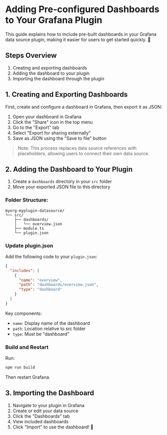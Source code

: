 # Adding Pre-configured Dashboards to Your Grafana Plugin

This guide explains how to include pre-built dashboards in your Grafana data source plugin, making it easier for users to get started quickly. 🚀

## Steps Overview

1. Creating and exporting dashboards
2. Adding the dashboard to your plugin
3. Importing the dashboard through the plugin

## 1. Creating and Exporting Dashboards

First, create and configure a dashboard in Grafana, then export it as JSON:

1. Open your dashboard in Grafana
2. Click the "Share" icon in the top menu
3. Go to the "Export" tab
4. Select "Export for sharing externally"
5. Save as JSON using the "Save to file" button

> Note: This process replaces data source references with placeholders, allowing users to connect their own data source.

## 2. Adding the Dashboard to Your Plugin

1. Create a `dashboards` directory in your `src` folder
2. Move your exported JSON file to this directory

### Folder Structure:
```
myorg-myplugin-datasource/
└── src/
    ├── dashboards/
    │   └── overview.json
    ├── module.ts
    └── plugin.json
```

### Update plugin.json

Add the following code to your `plugin.json`:

```json
{
  "includes": [
    {
      "name": "overview",
      "path": "dashboards/overview.json",
      "type": "dashboard"
    }
  ]
}
```

Key components:
- `name`: Display name of the dashboard
- `path`: Location relative to src folder
- `type`: Must be "dashboard"

### Build and Restart

Run:
```bash
npm run build
```
Then restart Grafana.

## 3. Importing the Dashboard

1. Navigate to your plugin in Grafana
2. Create or edit your data source
3. Click the "Dashboards" tab
4. View included dashboards
5. Click "Import" to use the dashboard! 🎉
